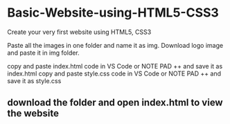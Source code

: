 # Basic-Website-using-HTML5-CSS3
Create your very first website using HTML5, CSS3

Paste all the images in one folder and name it as img.
Download logo image and paste it in img folder.

copy and paste index.html code in VS Code or NOTE PAD ++ and save it as index.html
copy and paste style.css code in VS Code or NOTE PAD ++ and save it as style.css

download the folder and open index.html to view the website
-----------------------------------------------------------------------------------
